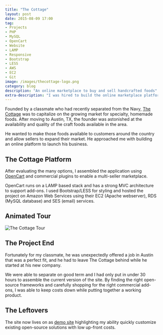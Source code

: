 ```yaml
---
title: "The Cottage"
layout: post
date: 2015-08-09 17:00
tag:
- Projects
- PHP
- MySQL
- OpenCart
- Website
- LAMP
- Responsive
- Bootstrap
- LESS
- AWS
- EC2
- Git
image: /images/thecottage-logo.png
category: blog
description: "An online marketplace to buy and sell handcrafted foods"
extra-description: "I was hired to build the online marketplace platform for <a href=\"/projects/thecottage\">The Cottage</a>."
---
```

Founded by a classmate who had recently separated from the Navy, [The Cottage](http://cottagefoods.avario.io) was to capitalize on the growing market for specialty, homemade foods. After moving to Austin, TX, the founder was astonished at the availability and quality of the craft foods available in the area.

He wanted to make those foods available to customers around the country and allow sellers to expand their market. He approached me with building an online platform to launch his business.

## The Cottage Platform

After evaluating the many options, I assembled the application using [OpenCart](http://www.opencart.com) and commercial plugins to enable a multi-seller marketplace.

OpenCart runs on a LAMP based stack and has a strong MVC architecture to support add-ons. I used Bootstrap/LESS for styling and hosted the project on Amazon Web Services using their EC2 (Apache webserver), RDS (MySQL database) and SES (email) services.

## Animated Tour

![The Cottage Tour](/images/thecottage-tour.gif)

## The Project End

Fortunately for my classmate, he was unexpectedly offered a job in Austin that was a perfect fit, and he had to leave The Cottage behind while he started at his new company.

We were able to separate on good term and I had only put in under 30 hours to assemble the current version of the site. By finding the right open-source frameworks and carefully shopping for the right commercial add-ons, I was able to keep costs down while putting together a working product.

## The Leftovers

The site now lives on as [demo site](http://cottagefoods.avario.io) highlighting my ability quickly customize existing open-source solutions with low up-front costs.
